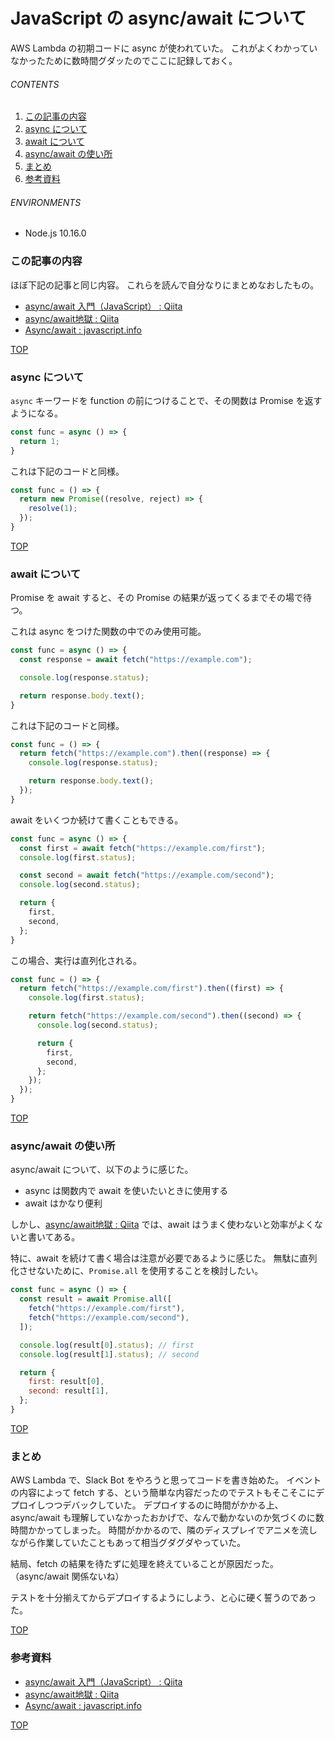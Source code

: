 # JavaScript の async/await について
<a id="top"></a>

AWS Lambda の初期コードに async が使われていた。
これがよくわかっていなかったために数時間グダッたのでここに記録しておく。

###### CONTENTS

1. [この記事の内容](#abstruct)
1. [async について](#about-async)
1. [await について](#about-await)
1. [async/await の使い所](#use-async-await)
1. [まとめ](#postscript)
1. [参考資料](#reference)


###### ENVIRONMENTS

- Node.js 10.16.0


<a id="abstruct"></a>
### この記事の内容

ほぼ下記の記事と同じ内容。
これらを読んで自分なりにまとめなおしたもの。

- [async/await 入門（JavaScript） : Qiita](https://qiita.com/soarflat/items/1a9613e023200bbebcb3)
- [async/await地獄 : Qiita](https://qiita.com/rana_kualu/items/e6c5c0e4f60b0d18799d)
- [Async/await : javascript.info](https://javascript.info/async-await)


[TOP](#top)
<a id="about-async"></a>
### async について

`async` キーワードを function の前につけることで、その関数は Promise を返すようになる。

```javascript
const func = async () => {
  return 1;
}
```

これは下記のコードと同様。

```javascript
const func = () => {
  return new Promise((resolve, reject) => {
    resolve(1);
  });
}
```


[TOP](#top)
<a id="about-await"></a>
### await について

Promise を await すると、その Promise の結果が返ってくるまでその場で待つ。

これは async をつけた関数の中でのみ使用可能。

```javascript
const func = async () => {
  const response = await fetch("https://example.com");

  console.log(response.status);

  return response.body.text();
}
```

これは下記のコードと同様。

```javascript
const func = () => {
  return fetch("https://example.com").then((response) => {
    console.log(response.status);

    return response.body.text();
  });
}
```

await をいくつか続けて書くこともできる。

```javascript
const func = async () => {
  const first = await fetch("https://example.com/first");
  console.log(first.status);

  const second = await fetch("https://example.com/second");
  console.log(second.status);

  return {
    first,
    second,
  };
}
```

この場合、実行は直列化される。

```javascript
const func = () => {
  return fetch("https://example.com/first").then((first) => {
    console.log(first.status);

    return fetch("https://example.com/second").then((second) => {
      console.log(second.status);

      return {
        first,
        second,
      };
    });
  });
}
```


[TOP](#top)
<a id="use-async-await"></a>
### async/await の使い所

async/await について、以下のように感じた。

- async は関数内で await を使いたいときに使用する
- await はかなり便利

しかし、[async/await地獄 : Qiita](https://qiita.com/rana_kualu/items/e6c5c0e4f60b0d18799d) では、await はうまく使わないと効率がよくないと書いてある。

特に、await を続けて書く場合は注意が必要であるように感じた。
無駄に直列化させないために、`Promise.all` を使用することを検討したい。

```javascript
const func = async () => {
  const result = await Promise.all([
    fetch("https://example.com/first"),
    fetch("https://example.com/second"),
  ]);

  console.log(result[0].status); // first
  console.log(result[1].status); // second

  return {
    first: result[0],
    second: result[1],
  };
}
```


[TOP](#top)
<a id="postscript"></a>
### まとめ

AWS Lambda で、Slack Bot をやろうと思ってコードを書き始めた。
イベントの内容によって fetch する、という簡単な内容だったのでテストもそこそこにデプロイしつつデバックしていた。
デプロイするのに時間がかかる上、 async/await も理解していなかったおかげで、なんで動かないのか気づくのに数時間かかってしまった。
時間がかかるので、隣のディスプレイでアニメを流しながら作業していたこともあって相当グダグダやっていた。

結局、fetch の結果を待たずに処理を終えていることが原因だった。
（async/await 関係ないね）

テストを十分揃えてからデプロイするようにしよう、と心に硬く誓うのであった。


[TOP](#top)
<a id="reference"></a>
### 参考資料

- [async/await 入門（JavaScript） : Qiita](https://qiita.com/soarflat/items/1a9613e023200bbebcb3)
- [async/await地獄 : Qiita](https://qiita.com/rana_kualu/items/e6c5c0e4f60b0d18799d)
- [Async/await : javascript.info](https://javascript.info/async-await)


[TOP](#top)
